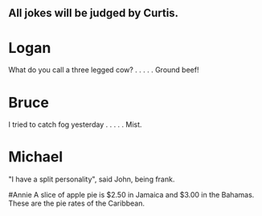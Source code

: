 ## All jokes will be judged by Curtis.
# Logan
What do you call a three legged cow?
.
.
.
.
.
Ground beef!


# Bruce
I tried to catch fog yesterday
.
.
.
.
.
Mist.


# Michael
"I have a split personality", said John, being frank.

#Annie
A slice of apple pie is $2.50 in Jamaica and $3.00 in the Bahamas. These are the pie rates of the Caribbean.
